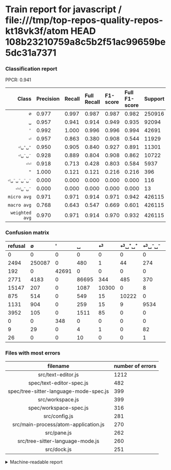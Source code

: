 # Train report for javascript / file:///tmp/top-repos-quality-repos-kt18vk3f/atom HEAD 108b23210759a8c5b2f51ac99659be5dc31a7371

### Classification report

PPCR: 0.941

| Class | Precision | Recall | Full Recall | F1-score | Full F1-score | Support | Full Support | PPCR |
|------:|:----------|:-------|:------------|:---------|:---------|:--------|:-------------|:-----|
| `∅` | 0.977| 0.997| 0.987| 0.987| 0.982| 250916| 253410| 0.990 |
| `␣` | 0.957| 0.941| 0.914| 0.949| 0.935| 92094| 94865| 0.971 |
| `'` | 0.992| 1.000| 0.996| 0.996| 0.994| 42691| 42883| 0.996 |
| `⏎` | 0.957| 0.863| 0.380| 0.908| 0.544| 11929| 27076| 0.441 |
| `⏎␣⁺␣⁺` | 0.950| 0.905| 0.840| 0.927| 0.891| 11301| 12176| 0.928 |
| `⏎␣⁻␣⁻` | 0.928| 0.889| 0.804| 0.908| 0.862| 10722| 11853| 0.905 |
| `⏎⏎` | 0.918| 0.713| 0.428| 0.803| 0.584| 5937| 9889| 0.600 |
| `"` | 1.000| 0.121| 0.121| 0.216| 0.216| 396| 396| 1.000 |
| `⏎␣⁻␣⁻␣⁻␣⁻` | 0.000| 0.000| 0.000| 0.000| 0.000| 116| 125| 0.928 |
| `⏎⏎␣⁻␣⁻` | 0.000| 0.000| 0.000| 0.000| 0.000| 13| 39| 0.333 |
| `micro avg` | 0.971| 0.971| 0.914| 0.971| 0.942| 426115| 452712| 0.941 |
| `macro avg` | 0.768| 0.643| 0.547| 0.669| 0.601| 426115| 452712| 0.941 |
| `weighted avg` | 0.970| 0.971| 0.914| 0.970| 0.932| 426115| 452712| 0.941 |

### Confusion matrix

|refusal|  ∅| '| ␣| ⏎| ⏎␣⁺␣⁺| ⏎␣⁻␣⁻| ⏎⏎| "| ⏎␣⁻␣⁻␣⁻␣⁻| ⏎⏎␣⁻␣⁻| 
|:---|:---|:---|:---|:---|:---|:---|:---|:---|:---|:---|
|0 |0 |0 |0 |0 |0 |0 |0 |0 |0 |0 |
|2494 |250087 |0 |480 |1 |44 |274 |30 |0 |0 |0 |
|192 |0 |42691 |0 |0 |0 |0 |0 |0 |0 |0 |
|2771 |4183 |0 |86695 |344 |485 |370 |17 |0 |0 |0 |
|15147 |207 |0 |1087 |10300 |0 |8 |327 |0 |0 |0 |
|875 |514 |0 |549 |15 |10222 |0 |1 |0 |0 |0 |
|1131 |904 |0 |259 |15 |9 |9534 |1 |0 |0 |0 |
|3952 |105 |0 |1511 |85 |0 |0 |4236 |0 |0 |0 |
|0 |0 |348 |0 |0 |0 |0 |0 |48 |0 |0 |
|9 |29 |0 |4 |1 |0 |82 |0 |0 |0 |0 |
|26 |0 |0 |10 |0 |0 |1 |2 |0 |0 |0 |

### Files with most errors

| filename | number of errors|
|:----:|:-----|
| src/text-editor.js | 1212 |
| spec/text-editor-spec.js | 482 |
| spec/tree-sitter-language-mode-spec.js | 399 |
| src/workspace.js | 399 |
| spec/workspace-spec.js | 316 |
| src/config.js | 281 |
| src/main-process/atom-application.js | 270 |
| src/pane.js | 262 |
| src/tree-sitter-language-mode.js | 260 |
| src/dock.js | 251 |

<details>
    <summary>Machine-readable report</summary>
```json
{
  "cl_report": {"\"": {"f1-score": 0.21621621621621626, "precision": 1.0, "recall": 0.12121212121212122, "support": 396}, "\u0027": {"f1-score": 0.9959407441968973, "precision": 0.9919143102767257, "recall": 1.0, "support": 42691}, "macro avg": {"f1-score": 0.6693838316046218, "precision": 0.7679318164200034, "recall": 0.6429938537791253, "support": 426115}, "micro avg": {"f1-score": 0.9711298593102801, "precision": 0.9711298593102801, "recall": 0.9711298593102801, "support": 426115}, "weighted avg": {"f1-score": 0.9701233477537052, "precision": 0.9704494123313189, "recall": 0.9711298593102801, "support": 426115}, "\u2205": {"f1-score": 0.9866435214865518, "precision": 0.9767916915661897, "recall": 0.9966961054695596, "support": 250916}, "\u23ce": {"f1-score": 0.9078889378580872, "precision": 0.9571601152309265, "recall": 0.8634420320228016, "support": 11929}, "\u23ce\u23ce": {"f1-score": 0.802957065680978, "precision": 0.918075422626788, "recall": 0.7134916624557858, "support": 5937}, "\u23ce\u23ce\u2423\u207b\u2423\u207b": {"f1-score": 0.0, "precision": 0.0, "recall": 0.0, "support": 13}, "\u23ce\u2423\u207a\u2423\u207a": {"f1-score": 0.9267032319477811, "precision": 0.95, "recall": 0.9045217237412618, "support": 11301}, "\u23ce\u2423\u207b\u2423\u207b": {"f1-score": 0.9083893097041589, "precision": 0.9284253578732107, "recall": 0.889199776161164, "support": 10722}, "\u23ce\u2423\u207b\u2423\u207b\u2423\u207b\u2423\u207b": {"f1-score": 0.0, "precision": 0.0, "recall": 0.0, "support": 116}, "\u2423": {"f1-score": 0.9490992889555474, "precision": 0.9569512666261935, "recall": 0.94137511672856, "support": 92094}},
  "cl_report_full": {"\"": {"f1-score": 0.21621621621621626, "precision": 1.0, "recall": 0.12121212121212122, "support": 396}, "\u0027": {"f1-score": 0.9937152300924094, "precision": 0.9919143102767257, "recall": 0.9955227013035468, "support": 42883}, "macro avg": {"f1-score": 0.6008556210179161, "precision": 0.7679318164200034, "recall": 0.5470138430875404, "support": 452712}, "micro avg": {"f1-score": 0.9417393867052333, "precision": 0.9711298593102801, "recall": 0.9140756154022867, "support": 452712}, "weighted avg": {"f1-score": 0.9316722324557264, "precision": 0.9692894527582634, "recall": 0.9140756154022867, "support": 452712}, "\u2205": {"f1-score": 0.9818133279941268, "precision": 0.9767916915661897, "recall": 0.986886863186141, "support": 253410}, "\u23ce": {"f1-score": 0.5444406268995956, "precision": 0.9571601152309265, "recall": 0.38041069581917564, "support": 27076}, "\u23ce\u23ce": {"f1-score": 0.5841550024132938, "precision": 0.918075422626788, "recall": 0.42835473758721815, "support": 9889}, "\u23ce\u23ce\u2423\u207b\u2423\u207b": {"f1-score": 0.0, "precision": 0.0, "recall": 0.0, "support": 39}, "\u23ce\u2423\u207a\u2423\u207a": {"f1-score": 0.8913498430415069, "precision": 0.95, "recall": 0.8395203679369251, "support": 12176}, "\u23ce\u2423\u207b\u2423\u207b": {"f1-score": 0.8619473826959588, "precision": 0.9284253578732107, "recall": 0.8043533282713237, "support": 11853}, "\u23ce\u2423\u207b\u2423\u207b\u2423\u207b\u2423\u207b": {"f1-score": 0.0, "precision": 0.0, "recall": 0.0, "support": 125}, "\u2423": {"f1-score": 0.9349185808260541, "precision": 0.9569512666261935, "recall": 0.9138776155589522, "support": 94865}},
  "ppcr": 0.941249624485324
}
```
</details>

